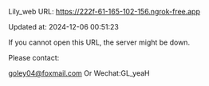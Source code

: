 Lily_web URL: https://222f-61-165-102-156.ngrok-free.app

Updated at: 2024-12-06 00:51:23

If you cannot open this URL, the server might be down.

Please contact: 

goley04@foxmail.com Or Wechat:GL_yeaH